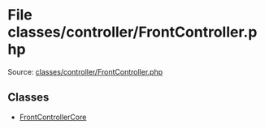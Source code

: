 File classes/controller/FrontController.php
=========
Source: [classes/controller/FrontController.php](https://github.com/PrestaShop/PrestaShop/blob/1.6.1.1/classes/controller/FrontController.php)


Classes
-------

* [FrontControllerCore](class.FrontControllerCore)

